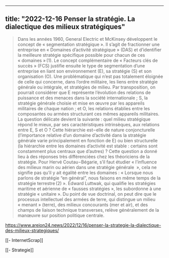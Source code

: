 
---
title: "2022-12-16 Penser la stratégie. La dialectique des milieux stratégiques"
---

> Dans les années 1960, General Electric et McKinsey développent le concept de « segmentation stratégique ». Il s’agit de fractionner une entreprise en « Domaines d’activité stratégique » (DAS) et d’identifier la meilleure stratégie spécifique possible pour chacun de ces « domaines » (1). Le concept complémentaire de « Facteurs clés de succès » (FCS) justifie ensuite le type de segmentation d’une entreprise en liant son environnement (E), sa stratégie (S) et son organisation (O). Une problématique qui n’est pas totalement éloignée de celle qui concerne, dans l’ordre militaire, les liens entre stratégie générale ou intégrale, et stratégies de milieu.
>  Par transposition, on pourrait considérer que E représente l’évolution des relations de puissance et des menaces dans la société internationale ; S, la stratégie générale choisie et mise en œuvre par les appareils militaires de chaque nation ; et O, les relations établies entre les composantes ou armées structurant ces mêmes appareils militaires. La question délicate devient la suivante : quel milieu stratégique répond le mieux, par ses caractéristiques intrinsèques, aux relations entre E, S et O ? Cette hiérarchie est – elle de nature conjoncturelle (l’importance relative d’un domaine d’activité dans la stratégie générale varie principalement en fonction de E) ou bien structurelle (la hiérarchie entre les domaines d’activité est stable : certains sont constamment plus centraux que d’autres) ? 
>  Cette question a donné lieu à des réponses très différenciées chez les théoriciens de la stratégie. Pour Hervé Coutau – Bégarie, s’il faut étudier « l’influence des milieux marin ou aérien dans une stratégie générale  », cela ne signifie pas qu’il y ait égalité entre les domaines : « Lorsque nous parlons de stratégie “en général”, nous faisons en même temps de la stratégie terrestre (2) ». Edward Luttwak, qui qualifie les stratégies maritime et aérienne de « fausses stratégies », les subordonne à une stratégie « unitaire ». Du point de vue doctrinal, on peut dire que le processus intellectuel des armées de terre, qui distingue un milieu « menant » (terre), des milieux concourants (mer et air), et des champs de liaison technique transverses, relève généralement de la manœuvre sur position politique centrale.

https://www.areion24.news/2022/12/16/penser-la-strategie-la-dialectique-des-milieux-strategiques/

[[- InternetScrap]]

[[- Strategie]]
